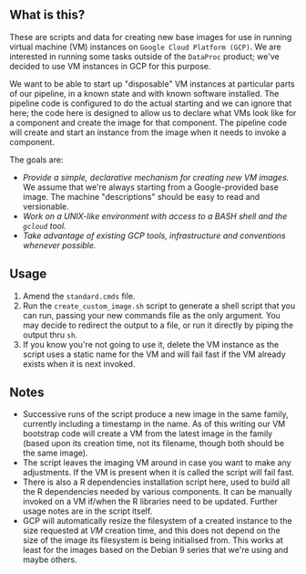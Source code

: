 ## What is this?

These are scripts and data for creating new base images for use in running virtual machine (VM) instances on `Google Cloud
Platform (GCP)`. We are interested in running some tasks outside of the `DataProc` product; we've decided to use VM instances in
GCP for this purpose.

We want to be able to start up "disposable" VM instances at particular parts of our pipeline, in a known state and with known
software installed. The pipeline code is configured to do the actual starting and we can ignore that here; the code here is
designed to allow us to declare what VMs look like for a component and create the image for that component. The pipeline code will
create and start an instance from the image when it needs to invoke a component.

The goals are:

* _Provide a simple, declarative mechanism for creating new VM images._ We assume that we're always starting from a
    Google-provided base image. The machine "descriptions" should be easy to read and versionable.
* _Work on a UNIX-like environment with access to a BASH shell and the `gcloud` tool._
* _Take advantage of existing GCP tools, infrastructure and conventions whenever possible._

## Usage

1. Amend the `standard.cmds` file.
1. Run the `create_custom_image.sh` script to generate a shell script that you can run, passing your new commands file as the only
   argument. You may decide to redirect the output to a file, or run it directly by piping the output thru `sh`.
1. If you know you're not going to use it, delete the VM instance as the script uses a static name for the VM and will fail fast
   if the VM already exists when it is next invoked.

## Notes

* Successive runs of the script produce a new image in the same family, currently including a timestamp in the name. As of this
    writing our VM bootstrap code will create a VM from the latest image in the family (based upon its creation time, not its
    filename, though both should be the same image).
* The script leaves the imaging VM around in case you want to make any adjustments. If the VM is present when it is called the 
    script will fail fast.
* There is also a R dependencies installation script here, used to build all the R dependencies needed by various components. It 
    can be manually invoked on a VM if/when the R libraries need to be updated. Further usage notes are in the script itself.
* GCP will automatically resize the filesystem of a created instance to the size requested at *VM* creation time, and this does not 
    depend on the size of the image its filesystem is being initialised from. This works at least for the images based on the Debian 
    9 series that we're using and maybe others. 
